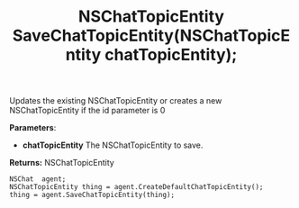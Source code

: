 ﻿---
uid: crmscript_ref_NSChatAgent_SaveChatTopicEntity
title: NSChatTopicEntity SaveChatTopicEntity(NSChatTopicEntity chatTopicEntity);
intellisense: NSChatAgent.SaveChatTopicEntity
keywords: NSChatAgent, SaveChatTopicEntity
so.topic: reference
---
	  
Updates the existing NSChatTopicEntity or creates a new NSChatTopicEntity if the id parameter is 0
	  
**Parameters**:
 - **chatTopicEntity** The NSChatTopicEntity to save.

**Returns:** NSChatTopicEntity

```crmscript
NSChat  agent;
NSChatTopicEntity thing = agent.CreateDefaultChatTopicEntity();
thing = agent.SaveChatTopicEntity(thing);
```


